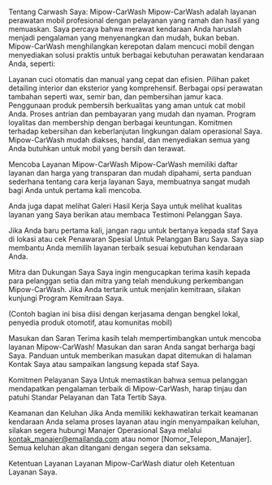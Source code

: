 Tentang Carwash Saya: Mipow-CarWash
Mipow-CarWash adalah layanan perawatan mobil profesional dengan pelayanan yang ramah dan hasil yang memuaskan. Saya percaya bahwa merawat kendaraan Anda haruslah menjadi pengalaman yang menyenangkan dan mudah, bukan beban. Mipow-CarWash menghilangkan kerepotan dalam mencuci mobil dengan menyediakan solusi praktis untuk berbagai kebutuhan perawatan kendaraan Anda, seperti:

Layanan cuci otomatis dan manual yang cepat dan efisien.
Pilihan paket detailing interior dan eksterior yang komprehensif.
Berbagai opsi perawatan tambahan seperti wax, semir ban, dan pembersihan jamur kaca.
Penggunaan produk pembersih berkualitas yang aman untuk cat mobil Anda.
Proses antrian dan pembayaran yang mudah dan nyaman.
Program loyalitas dan membership dengan berbagai keuntungan.
Komitmen terhadap kebersihan dan keberlanjutan lingkungan dalam operasional Saya.
Mipow-CarWash mudah diakses, handal, dan menyediakan semua yang Anda butuhkan untuk mobil yang bersih dan terawat.

Mencoba Layanan Mipow-CarWash
Mipow-CarWash memiliki daftar layanan dan harga yang transparan dan mudah dipahami, serta panduan sederhana tentang cara kerja layanan Saya, membuatnya sangat mudah bagi Anda untuk pertama kali mencoba.

Anda juga dapat melihat Galeri Hasil Kerja Saya untuk melihat kualitas layanan yang Saya berikan atau membaca Testimoni Pelanggan Saya.

Jika Anda baru pertama kali, jangan ragu untuk bertanya kepada staf Saya di lokasi atau cek Penawaran Spesial Untuk Pelanggan Baru Saya. Saya siap membantu Anda memilih layanan terbaik sesuai kebutuhan kendaraan Anda.

Mitra dan Dukungan Saya
Saya ingin mengucapkan terima kasih kepada para pelanggan setia dan mitra yang telah mendukung perkembangan Mipow-CarWash. Jika Anda tertarik untuk menjalin kemitraan, silakan kunjungi Program Kemitraan Saya.

(Contoh bagian ini bisa diisi dengan kerjasama dengan bengkel lokal, penyedia produk otomotif, atau komunitas mobil)

Masukan dan Saran
Terima kasih telah mempertimbangkan untuk mencoba layanan Mipow-CarWash! Masukan dan saran Anda sangat berharga bagi Saya. Panduan untuk memberikan masukan dapat ditemukan di halaman Kontak Saya atau sampaikan langsung kepada staf Saya.

Komitmen Pelayanan Saya
Untuk memastikan bahwa semua pelanggan mendapatkan pengalaman terbaik di Mipow-CarWash, harap tinjau dan patuhi Standar Pelayanan dan Tata Tertib Saya.

Keamanan dan Keluhan
Jika Anda memiliki kekhawatiran terkait keamanan kendaraan Anda selama proses layanan atau ingin menyampaikan keluhan, silakan segera hubungi Manajer Operasional Saya melalui kontak_manajer@emailanda.com atau nomor [Nomor_Telepon_Manajer]. Semua keluhan akan ditangani dengan segera dan seksama.

Ketentuan Layanan
Layanan Mipow-CarWash diatur oleh Ketentuan Layanan Saya.
